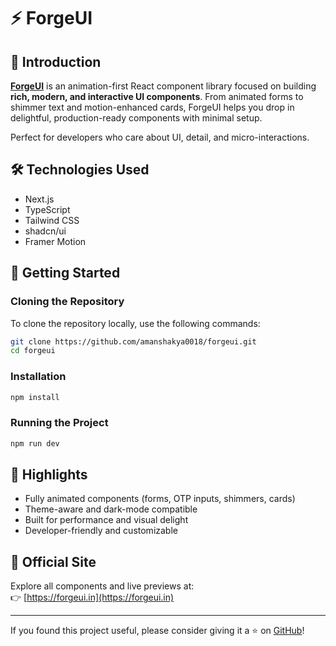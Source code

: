 # ⚡ ForgeUI

## 📖 Introduction

[**ForgeUI**](https://forgeui.in) is an animation-first React component library focused on building **rich, modern, and interactive UI components**. From animated forms to shimmer text and motion-enhanced cards, ForgeUI helps you drop in delightful, production-ready components with minimal setup.

Perfect for developers who care about UI, detail, and micro-interactions.

## 🛠️ Technologies Used

- Next.js
- TypeScript
- Tailwind CSS
- shadcn/ui
- Framer Motion

## 🚀 Getting Started

### Cloning the Repository

To clone the repository locally, use the following commands:

```bash
git clone https://github.com/amanshakya0018/forgeui.git
cd forgeui
```

### Installation

```bash
npm install
```

### Running the Project

```bash
npm run dev
```

## 🌟 Highlights

- Fully animated components (forms, OTP inputs, shimmers, cards)
- Theme-aware and dark-mode compatible
- Built for performance and visual delight
- Developer-friendly and customizable

## 🔗 Official Site

Explore all components and live previews at:  
👉 [https://forgeui.in](https://forgeui.in)

---

If you found this project useful, please consider giving it a ⭐ on [GitHub](https://github.com/AmanShakya0018/forgeui)!
